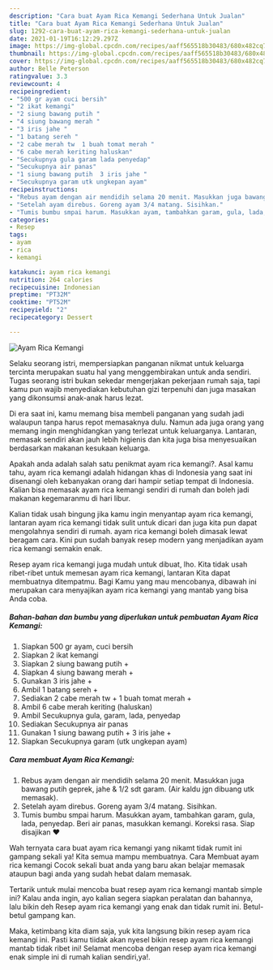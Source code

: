 ```yaml
---
description: "Cara buat Ayam Rica Kemangi Sederhana Untuk Jualan"
title: "Cara buat Ayam Rica Kemangi Sederhana Untuk Jualan"
slug: 1292-cara-buat-ayam-rica-kemangi-sederhana-untuk-jualan
date: 2021-01-19T16:12:29.297Z
image: https://img-global.cpcdn.com/recipes/aaff565518b30483/680x482cq70/ayam-rica-kemangi-foto-resep-utama.jpg
thumbnail: https://img-global.cpcdn.com/recipes/aaff565518b30483/680x482cq70/ayam-rica-kemangi-foto-resep-utama.jpg
cover: https://img-global.cpcdn.com/recipes/aaff565518b30483/680x482cq70/ayam-rica-kemangi-foto-resep-utama.jpg
author: Belle Peterson
ratingvalue: 3.3
reviewcount: 4
recipeingredient:
- "500 gr ayam cuci bersih"
- "2 ikat kemangi"
- "2 siung bawang putih "
- "4 siung bawang merah "
- "3 iris jahe "
- "1 batang sereh "
- "2 cabe merah tw  1 buah tomat merah "
- "6 cabe merah keriting haluskan"
- "Secukupnya gula garam lada penyedap"
- "Secukupnya air panas"
- "1 siung bawang putih  3 iris jahe "
- "Secukupnya garam utk ungkepan ayam"
recipeinstructions:
- "Rebus ayam dengan air mendidih selama 20 menit. Masukkan juga bawang putih geprek, jahe &amp; 1/2 sdt garam. (Air kaldu jgn dibuang utk memasak)."
- "Setelah ayam direbus. Goreng ayam 3/4 matang. Sisihkan."
- "Tumis bumbu smpai harum. Masukkan ayam, tambahkan garam, gula, lada, penyedap. Beri air panas, masukkan kemangi. Koreksi rasa. Siap disajikan ❤"
categories:
- Resep
tags:
- ayam
- rica
- kemangi

katakunci: ayam rica kemangi 
nutrition: 264 calories
recipecuisine: Indonesian
preptime: "PT32M"
cooktime: "PT52M"
recipeyield: "2"
recipecategory: Dessert

---
```



![Ayam Rica Kemangi](https://img-global.cpcdn.com/recipes/aaff565518b30483/680x482cq70/ayam-rica-kemangi-foto-resep-utama.jpg)

Selaku seorang istri, mempersiapkan panganan nikmat untuk keluarga tercinta merupakan suatu hal yang menggembirakan untuk anda sendiri. Tugas seorang istri bukan sekedar mengerjakan pekerjaan rumah saja, tapi kamu pun wajib menyediakan kebutuhan gizi terpenuhi dan juga masakan yang dikonsumsi anak-anak harus lezat.

Di era  saat ini, kamu memang bisa membeli panganan yang sudah jadi walaupun tanpa harus repot memasaknya dulu. Namun ada juga orang yang memang ingin menghidangkan yang terlezat untuk keluarganya. Lantaran, memasak sendiri akan jauh lebih higienis dan kita juga bisa menyesuaikan berdasarkan makanan kesukaan keluarga. 



Apakah anda adalah salah satu penikmat ayam rica kemangi?. Asal kamu tahu, ayam rica kemangi adalah hidangan khas di Indonesia yang saat ini disenangi oleh kebanyakan orang dari hampir setiap tempat di Indonesia. Kalian bisa memasak ayam rica kemangi sendiri di rumah dan boleh jadi makanan kegemaranmu di hari libur.

Kalian tidak usah bingung jika kamu ingin menyantap ayam rica kemangi, lantaran ayam rica kemangi tidak sulit untuk dicari dan juga kita pun dapat mengolahnya sendiri di rumah. ayam rica kemangi boleh dimasak lewat beragam cara. Kini pun sudah banyak resep modern yang menjadikan ayam rica kemangi semakin enak.

Resep ayam rica kemangi juga mudah untuk dibuat, lho. Kita tidak usah ribet-ribet untuk memesan ayam rica kemangi, lantaran Kita dapat membuatnya ditempatmu. Bagi Kamu yang mau mencobanya, dibawah ini merupakan cara menyajikan ayam rica kemangi yang mantab yang bisa Anda coba.

<!--inarticleads1-->

##### Bahan-bahan dan bumbu yang diperlukan untuk pembuatan Ayam Rica Kemangi:

1. Siapkan 500 gr ayam, cuci bersih
1. Siapkan 2 ikat kemangi
1. Siapkan 2 siung bawang putih +
1. Siapkan 4 siung bawang merah +
1. Gunakan 3 iris jahe +
1. Ambil 1 batang sereh +
1. Sediakan 2 cabe merah tw + 1 buah tomat merah +
1. Ambil 6 cabe merah keriting (haluskan)
1. Ambil Secukupnya gula, garam, lada, penyedap
1. Sediakan Secukupnya air panas
1. Gunakan 1 siung bawang putih + 3 iris jahe +
1. Siapkan Secukupnya garam (utk ungkepan ayam)




<!--inarticleads2-->

##### Cara membuat Ayam Rica Kemangi:

1. Rebus ayam dengan air mendidih selama 20 menit. Masukkan juga bawang putih geprek, jahe &amp; 1/2 sdt garam. (Air kaldu jgn dibuang utk memasak).
1. Setelah ayam direbus. Goreng ayam 3/4 matang. Sisihkan.
1. Tumis bumbu smpai harum. Masukkan ayam, tambahkan garam, gula, lada, penyedap. Beri air panas, masukkan kemangi. Koreksi rasa. Siap disajikan ❤




Wah ternyata cara buat ayam rica kemangi yang nikamt tidak rumit ini gampang sekali ya! Kita semua mampu membuatnya. Cara Membuat ayam rica kemangi Cocok sekali buat anda yang baru akan belajar memasak ataupun bagi anda yang sudah hebat dalam memasak.

Tertarik untuk mulai mencoba buat resep ayam rica kemangi mantab simple ini? Kalau anda ingin, ayo kalian segera siapkan peralatan dan bahannya, lalu bikin deh Resep ayam rica kemangi yang enak dan tidak rumit ini. Betul-betul gampang kan. 

Maka, ketimbang kita diam saja, yuk kita langsung bikin resep ayam rica kemangi ini. Pasti kamu tiidak akan nyesel bikin resep ayam rica kemangi mantab tidak ribet ini! Selamat mencoba dengan resep ayam rica kemangi enak simple ini di rumah kalian sendiri,ya!.

